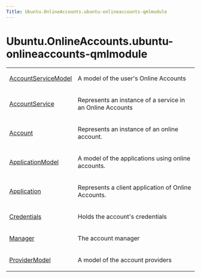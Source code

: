 ```yaml
---
Title: Ubuntu.OnlineAccounts.ubuntu-onlineaccounts-qmlmodule
---
```


# Ubuntu.OnlineAccounts.ubuntu-onlineaccounts-qmlmodule

<span class="subtitle"></span>
<!-- $$$Ubuntu.OnlineAccounts-description -->
<!-- @@@Ubuntu.OnlineAccounts -->
<table class="annotated">
<tr class="odd topAlign"><td class="tblName"><p><a href="Ubuntu.OnlineAccounts.AccountServiceModel.md">AccountServiceModel</a></p></td><td class="tblDescr"><p>A model of the user's Online Accounts</p></td></tr>
<tr class="even topAlign"><td class="tblName"><p><a href="Ubuntu.OnlineAccounts.AccountService.md">AccountService</a></p></td><td class="tblDescr"><p>Represents an instance of a service in an Online Accounts</p></td></tr>
<tr class="odd topAlign"><td class="tblName"><p><a href="Ubuntu.OnlineAccounts.Account.md">Account</a></p></td><td class="tblDescr"><p>Represents an instance of an online account.</p></td></tr>
<tr class="even topAlign"><td class="tblName"><p><a href="Ubuntu.OnlineAccounts.ApplicationModel.md">ApplicationModel</a></p></td><td class="tblDescr"><p>A model of the applications using online accounts.</p></td></tr>
<tr class="odd topAlign"><td class="tblName"><p><a href="Ubuntu.OnlineAccounts.Application.md">Application</a></p></td><td class="tblDescr"><p>Represents a client application of Online Accounts.</p></td></tr>
<tr class="even topAlign"><td class="tblName"><p><a href="Ubuntu.OnlineAccounts.Credentials.md">Credentials</a></p></td><td class="tblDescr"><p>Holds the account's credentials</p></td></tr>
<tr class="odd topAlign"><td class="tblName"><p><a href="Ubuntu.OnlineAccounts.Manager.md">Manager</a></p></td><td class="tblDescr"><p>The account manager</p></td></tr>
<tr class="even topAlign"><td class="tblName"><p><a href="Ubuntu.OnlineAccounts.ProviderModel.md">ProviderModel</a></p></td><td class="tblDescr"><p>A model of the account providers</p></td></tr>
</table>
